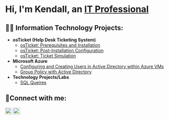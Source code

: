<h1>Hi, I'm Kendall, an <a href="https://www.linkedin.com/in/kendall-mccall-061481310/">IT Professional</a></h1>

<h2>👨‍💻 Information Technology Projects:</h2>

- <b>osTicket (Help Desk Ticketing System)</b>
  - [osTicket: Prerequisites and Installation](https://github.com/kmccalltech/osticket-prereqs)
  - [osTicket: Post-Installation Configuration](https://github.com/kmccalltech/osticket-config)
  -  [osTicket: Ticket Simulation](https://github.com/kmccalltech/osticket-ticket-simulation)
- <b>Microsoft Azure</b>
  - [Configuring and Creating Users in Active Directory within Azure VMs](https://github.com/kmccalltech/ad-config)
  - [Group Policy with Active Directory](https://github.com/kmccalltech/Group-Policy)
- <b>Technology Projects/Labs</b>
  - [SQL Queires](https://github.com/kmccalltech/SQL-Queries)
  

<h2>🤳Connect with me:</h2>

[<img align="left" alt="Kendall | LinkedIn" width="22px" src="https://cdn.jsdelivr.net/npm/simple-icons@v3/icons/linkedin.svg" />][linkedin]
[<img align="left" alt="Kendall | Instagram" width="22px" src="https://cdn.jsdelivr.net/npm/simple-icons@v3/icons/instagram.svg" />][instagram]

[instagram]: https://www.instagram.com/develop_ken/
[linkedin]: https://www.linkedin.com/in/kendall-mccall-061481310/

